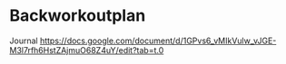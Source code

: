 # Backworkoutplan

Journal
https://docs.google.com/document/d/1GPvs6_vMIkVulw_vJGE-M3l7rfh6HstZAjmuO68Z4uY/edit?tab=t.0
